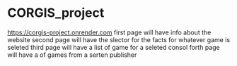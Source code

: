 # CORGIS_project
https://corgis-project.onrender.com
first page will have info about the website
second page will have the slector for the facts for whatever game is seleted
third page will have a list of game for a seleted consol
forth page will have a of games from a serten publisher

